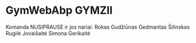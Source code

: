 # GymWebAbp GYMZII

Komanda NUSIPRAUSE ir jos nariai:
Rokas Gudžiūnas
Gedmantas Šilinskas
Rugilė Jovaišaitė
Simona Gerikaitė
